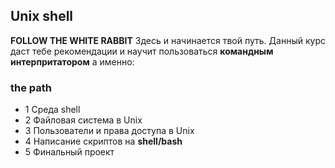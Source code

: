 ## Unix shell

**FOLLOW THE WHITE RABBIT**
Здесь и начинается твой путь. Данный курс даст тебе рекомендации и научит пользоваться
**командным интерпритатором** а именно:

### the path
- 1 Среда shell
- 2 Файловая система в Unix
- 3 Пользователи и права доступа в Unix
- 4 Написание скриптов на **shell/bash**
- 5 Финальный проект